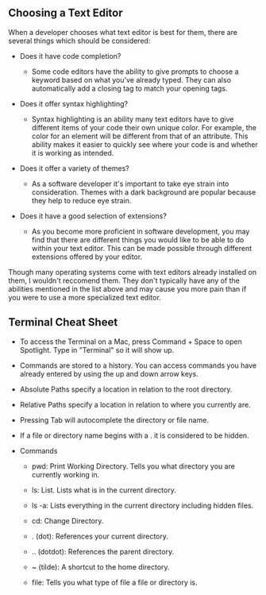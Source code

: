 ## Choosing a Text Editor
 When a developer chooses what text editor is best for them, there are several things which should be considered:
 * Does it have code completion?
 
    * Some code editors have the ability to give prompts to choose a keyword based on what you've already typed.  They can also automatically add a closing tag to match your opening tags.
 
 * Does it offer syntax highlighting?
    
     * Syntax highlighting is an ability many text editors have to give different items of your code their own unique color. For example, the color for an element will be different from that of an attribute. This ability makes it easier to quickly see where your code is and whether it is working as intended.
     
* Does it offer a variety of themes?
    
    * As a software developer it's important to take eye strain into consideration.  Themes with a dark background are popular because they help to reduce eye strain.
    
* Does it have a good selection of extensions?
 
   * As you become more proficient in software development, you may find that there are different things you would like to be able to do within your text editor.  This can be made possible through different extensions offered by your editor.  
   
   
Though many operating systems come with text editors already installed on them, I wouldn't reccomend them.  They don't typically have any of the abilities mentioned in the list above and may cause you more pain than if you were to use a more specialized text editor.

## Terminal Cheat Sheet

* To access the Terminal on a Mac, press Command + Space to open Spotlight. Type in "Terminal" so it will show up.

* Commands are stored to a history.  You can access commands you have already entered by using the up and down arrow keys.

* Absolute Paths specify a location in relation to the root directory.

* Relative Paths specify a location in relation to where you currently are.

* Pressing Tab will autocomplete the directory or file name.

* If a file or directory name begins with a . it is considered to be hidden.

* Commands

  * pwd: Print Working Directory. Tells you what directory you are currently working in.
  
  * ls: List. Lists what is in the current directory.
  
  * ls -a: Lists everything in the current directory including hidden files.
  
  * cd: Change Directory.
  
  * . (dot): References your current directory.
  
  * .. (dotdot): References the parent directory.
  
  * ~ (tilde): A shortcut to the home directory.
  
  * file: Tells you what type of file a file or directory is.
 
